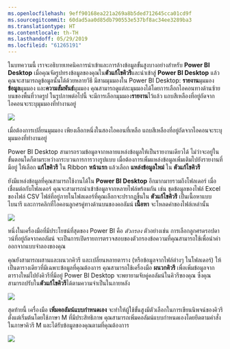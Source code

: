 ```yaml
---
ms.openlocfilehash: 9eff90168ea221a269a8b5ded712645cca01cd9f
ms.sourcegitcommit: 60dad5aa0d85db790553e537bf8ac34ee3289ba3
ms.translationtype: HT
ms.contentlocale: th-TH
ms.lasthandoff: 05/29/2019
ms.locfileid: "61265191"
---
```

ในบทความนี้ เราจะอธิบายเทคนิคการนำเข้าและการล้างข้อมูลขั้นสูงบางอย่างสำหรับ **Power BI Desktop** เมื่อคุณจัดรูปทรงข้อมูลของคุณใน**ตัวแก้ไขคิวรี**และนำเข้าสู่ **Power BI Desktop** แล้ว คุณจะสามารถดูข้อมูลนั้นได้ด้วยหลายวิธี มีสามมุมมองใน Power BI Desktop: **รายงาน**มุมมอง**ข้อมูล**มุมมอง และ**ความสัมพันธ์**มุมมอง คุณสามารถดูแต่ละมุมมองได้โดยการเลือกไอคอนทางด้านซ้ายบนของพื้นที่วาดรูป ในรูปภาพต่อไปนี้ จะมีการเลือกมุมมอง**รายงาน**ไว้แล้ว แถบสีเหลืองที่อยู่ถัดจากไอคอนจะระบุมุมมองที่ทำงานอยู่

![](media/1-4-advanced-data-sources-and-transformation/1-4_1.png)

เมื่อต้องการเปลี่ยนมุมมอง เพียงเลือกหนึ่งในสองไอคอนที่เหลือ แถบสีเหลืองที่อยู่ถัดจากไอคอนจะระบุมุมมองที่ทำงานอยู่

Power BI Desktop สามารถรวมข้อมูลจากหลายแหล่งข้อมูลให้เป็นรายงานเดียวได้ ไม่ว่าจะอยู่ในขั้นตอนใดก็ตามระหว่างกระบวนการการวางรูปแบบ เมื่อต้องการเพิ่มแหล่งข้อมูลเพิ่มเติมไปยังรายงานที่มีอยู่ ให้เลือก **แก้ไขคิวรี** ใน Ribbon **หน้าแรก** แล้วเลือก **แหล่งข้อมูลใหม่** ใน **ตัวแก้ไขคิวรี**

ยังมีแหล่งข้อมูลที่คุณสามารถใช้งานได้ใน **Power BI Desktop** อีกมากมายรวมถึงโฟลเดอร์ เมื่อเชื่อมต่อกับโฟลเดอร์ คุณจะสามารถนำเข้าข้อมูลจากหลายไฟล์พร้อมกัน เช่น ชุดข้อมูลของไฟล์ Excel ของไฟล์ CSV ไฟล์ที่อยู่ภายในโฟลเดอร์ที่คุณเลือกจะปรากฏขึ้นใน **ตัวแก้ไขคิวรี** เป็นเนื้อหาแบบไบนารี และการคลิกที่ไอคอนลูกศรคู่ทางด้านบนของคอลัมน์ **เนื้อหา** จะโหลดค่าของไฟล์เหล่านั้น

![](media/1-4-advanced-data-sources-and-transformation/1-4_2.png)

หนึ่งในเครื่องมือที่มีประโยชน์ที่สุดของ Power BI คือ *ตัวกรอง* ตัวอย่างเช่น การเลือกลูกศรดรอปดาวน์ที่อยู่ถัดจากคอลัมน์ จะเป็นการเปิดรายการตรวจสอบของตัวกรองข้อความที่คุณสามารถใช้เพื่อนำค่าออกจากแบบจำลองของคุณ

คุณยังสามารถผสานและผนวกคิวรี และเปลี่ยนหลายตาราง (หรือข้อมูลจากไฟล์ต่างๆ ในโฟลเดอร์) ให้เป็นตารางเดียวที่มีเฉพาะข้อมูลที่คุณต้องการ คุณสามารถใช้เครื่องมือ **ผนวกคิวรี** เพื่อเพิ่มข้อมูลจากตารางใหม่ไปยังคิวรีที่มีอยู่ Power BI Desktop จะพยายามจับคู่คอลัมน์ในคิวรีของคุณ ซึ่งคุณสามารถปรับใน**ตัวแก้ไขคิวรี**ได้ตามความจำเป็นในภายหลัง

![](media/1-4-advanced-data-sources-and-transformation/1-4_3.png)

สุดท้ายนี้ เครื่องมือ **เพิ่มคอลัมน์แบบกำหนดเอง** จะทำให้ผู้ใช้ขั้นสูงมีตัวเลือกในการเขียนนิพจน์ของคิวรีตั้งแต่เริ่มต้นโดยใช้ภาษา M ที่มีประสิทธิภาพ คุณสามารถเพิ่มคอลัมน์แบบกำหนดเองโดยยึดตามคำสั่งในภาษาคิวรี M และได้รับข้อมูลของคุณตามที่คุณต้องการ

![](media/1-4-advanced-data-sources-and-transformation/1-4_4.png)

